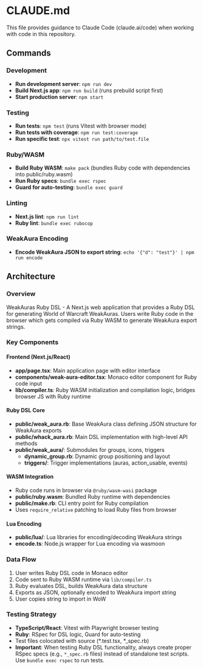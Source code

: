 # CLAUDE.md

This file provides guidance to Claude Code (claude.ai/code) when working with code in this repository.

## Commands

### Development
- **Run development server**: `npm run dev`
- **Build Next.js app**: `npm run build` (runs prebuild script first)
- **Start production server**: `npm start`

### Testing
- **Run tests**: `npm test` (runs Vitest with browser mode)
- **Run tests with coverage**: `npm run test:coverage`
- **Run specific test**: `npx vitest run path/to/test.file`

### Ruby/WASM
- **Build Ruby WASM**: `make pack` (bundles Ruby code with dependencies into public/ruby.wasm)
- **Run Ruby specs**: `bundle exec rspec`
- **Guard for auto-testing**: `bundle exec guard`

### Linting
- **Next.js lint**: `npm run lint`
- **Ruby lint**: `bundle exec rubocop`

### WeakAura Encoding
- **Encode WeakAura JSON to export string**: `echo '{"d": "test"}' | npm run encode`

## Architecture

### Overview
WeakAuras Ruby DSL - A Next.js web application that provides a Ruby DSL for generating World of Warcraft WeakAuras. Users write Ruby code in the browser which gets compiled via Ruby WASM to generate WeakAura export strings.

### Key Components

#### Frontend (Next.js/React)
- **app/page.tsx**: Main application page with editor interface
- **components/weak-aura-editor.tsx**: Monaco editor component for Ruby code input
- **lib/compiler.ts**: Ruby WASM initialization and compilation logic, bridges browser JS with Ruby runtime

#### Ruby DSL Core
- **public/weak_aura.rb**: Base WeakAura class defining JSON structure for WeakAura exports
- **public/whack_aura.rb**: Main DSL implementation with high-level API methods
- **public/weak_aura/**: Submodules for groups, icons, triggers
  - **dynamic_group.rb**: Dynamic group positioning and layout
  - **triggers/**: Trigger implementations (auras, action_usable, events)

#### WASM Integration
- Ruby code runs in browser via `@ruby/wasm-wasi` package
- **public/ruby.wasm**: Bundled Ruby runtime with dependencies
- **public/make.rb**: CLI entry point for Ruby compilation
- Uses `require_relative` patching to load Ruby files from browser

#### Lua Encoding
- **public/lua/**: Lua libraries for encoding/decoding WeakAura strings
- **encode.ts**: Node.js wrapper for Lua encoding via wasmoon

### Data Flow
1. User writes Ruby DSL code in Monaco editor
2. Code sent to Ruby WASM runtime via `lib/compiler.ts`
3. Ruby evaluates DSL, builds WeakAura data structure
4. Exports as JSON, optionally encoded to WeakAura import string
5. User copies string to import in WoW

### Testing Strategy
- **TypeScript/React**: Vitest with Playwright browser testing
- **Ruby**: RSpec for DSL logic, Guard for auto-testing
- Test files colocated with source (*.test.tsx, *_spec.rb)
- **Important**: When testing Ruby DSL functionality, always create proper RSpec specs (e.g., `*_spec.rb` files) instead of standalone test scripts. Use `bundle exec rspec` to run tests.